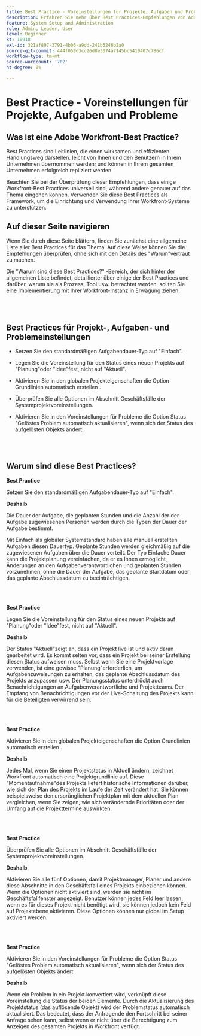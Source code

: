 ```yaml
---
title: Best Practice - Voreinstellungen für Projekte, Aufgaben und Probleme
description: Erfahren Sie mehr über Best Practices-Empfehlungen von Adobe Workfront-Experten zur Einrichtung, Verwaltung und Verwendung von Workfront-Projekt-, Aufgaben- und Problemeinstellungen.
feature: System Setup and Administration
role: Admin, Leader, User
level: Beginner
kt: 10918
exl-id: 321af897-3791-4b06-a9dd-241b5246b2a0
source-git-commit: 444f059d3cc26d8e3074a7145bc5419407c786cf
workflow-type: tm+mt
source-wordcount: '702'
ht-degree: 0%

---
```


# Best Practice - Voreinstellungen für Projekte, Aufgaben und Probleme

## Was ist eine Adobe Workfront-Best Practice?

Best Practices sind Leitlinien, die einen wirksamen und effizienten Handlungsweg darstellen. leicht von Ihnen und den Benutzern in Ihrem Unternehmen übernommen werden; und können in Ihrem gesamten Unternehmen erfolgreich repliziert werden.

Beachten Sie bei der Überprüfung dieser Empfehlungen, dass einige Workfront-Best Practices universell sind, während andere genauer auf das Thema eingehen können. Verwenden Sie diese Best Practices als Framework, um die Einrichtung und Verwendung Ihrer Workfront-Systeme zu unterstützen.

## Auf dieser Seite navigieren

Wenn Sie durch diese Seite blättern, finden Sie zunächst eine allgemeine Liste aller Best Practices für das Thema. Auf diese Weise können Sie die Empfehlungen überprüfen, ohne sich mit den Details des &quot;Warum&quot;vertraut zu machen.

Die &quot;Warum sind diese Best Practices?&quot; -Bereich, der sich hinter der allgemeinen Liste befindet, detaillierter über einige der Best Practices und darüber, warum sie als Prozess, Tool usw. betrachtet werden, sollten Sie eine Implementierung mit Ihrer Workfront-Instanz in Erwägung ziehen.

</br>
</br>

## Best Practices für Projekt-, Aufgaben- und Problemeinstellungen

* Setzen Sie den standardmäßigen Aufgabendauer-Typ auf &quot;Einfach&quot;.

* Legen Sie die Voreinstellung für den Status eines neuen Projekts auf &quot;Planung&quot;oder &quot;Idee&quot;fest, nicht auf &quot;Aktuell&quot;.

* Aktivieren Sie in den globalen Projekteigenschaften die Option Grundlinien automatisch erstellen .

* Überprüfen Sie alle Optionen im Abschnitt Geschäftsfälle der Systemprojektvoreinstellungen.

* Aktivieren Sie in den Voreinstellungen für Probleme die Option Status &quot;Gelöstes Problem automatisch aktualisieren&quot;, wenn sich der Status des aufgelösten Objekts ändert.

</br>
</br>


## Warum sind diese Best Practices?

**Best Practice**

Setzen Sie den standardmäßigen Aufgabendauer-Typ auf &quot;Einfach&quot;.

**Deshalb**

Die Dauer der Aufgabe, die geplanten Stunden und die Anzahl der der Aufgabe zugewiesenen Personen werden durch die Typen der Dauer der Aufgabe bestimmt.

Mit Einfach als globaler Systemstandard haben alle manuell erstellten Aufgaben diesen Dauertyp. Geplante Stunden werden gleichmäßig auf die zugewiesenen Aufgaben über die Dauer verteilt. Der Typ Einfache Dauer kann die Projektplanung vereinfachen, da er es Ihnen ermöglicht, Änderungen an den Aufgabenverantwortlichen und geplanten Stunden vorzunehmen, ohne die Dauer der Aufgabe, das geplante Startdatum oder das geplante Abschlussdatum zu beeinträchtigen.

</br>
</br>

**Best Practice**

Legen Sie die Voreinstellung für den Status eines neuen Projekts auf &quot;Planung&quot;oder &quot;Idee&quot;fest, nicht auf &quot;Aktuell&quot;.

**Deshalb**

Der Status &quot;Aktuell&quot;zeigt an, dass ein Projekt live ist und aktiv daran gearbeitet wird. Es kommt selten vor, dass ein Projekt bei seiner Erstellung diesen Status aufweisen muss. Selbst wenn Sie eine Projektvorlage verwenden, ist eine gewisse &quot;Planung&quot;erforderlich, um Aufgabenzuweisungen zu erhalten, das geplante Abschlussdatum des Projekts anzupassen usw. Der Planungsstatus unterdrückt auch Benachrichtigungen an Aufgabenverantwortliche und Projektteams. Der Empfang von Benachrichtigungen vor der Live-Schaltung des Projekts kann für die Beteiligten verwirrend sein.

</br>
</br>

**Best Practice**

Aktivieren Sie in den globalen Projekteigenschaften die Option Grundlinien automatisch erstellen .

**Deshalb**

Jedes Mal, wenn Sie einen Projektstatus in Aktuell ändern, zeichnet Workfront automatisch eine Projektgrundlinie auf. Diese &quot;Momentaufnahme&quot;des Projekts liefert historische Informationen darüber, wie sich der Plan des Projekts im Laufe der Zeit verändert hat. Sie können beispielsweise den ursprünglichen Projektplan mit dem aktuellen Plan vergleichen, wenn Sie zeigen, wie sich verändernde Prioritäten oder der Umfang auf die Projekttermine auswirkten.

</br>
</br>

**Best Practice**

Überprüfen Sie alle Optionen im Abschnitt Geschäftsfälle der Systemprojektvoreinstellungen.

**Deshalb**

Aktivieren Sie alle fünf Optionen, damit Projektmanager, Planer und andere diese Abschnitte in den Geschäftsfall eines Projekts einbeziehen können. Wenn die Optionen nicht aktiviert sind, werden sie nicht im Geschäftsfallfenster angezeigt. Benutzer können jedes Feld leer lassen, wenn es für dieses Projekt nicht benötigt wird, sie können jedoch kein Feld auf Projektebene aktivieren. Diese Optionen können nur global im Setup aktiviert werden.

</br>
</br>

**Best Practice**

Aktivieren Sie in den Voreinstellungen für Probleme die Option Status &quot;Gelöstes Problem automatisch aktualisieren&quot;, wenn sich der Status des aufgelösten Objekts ändert.

**Deshalb**

Wenn ein Problem in ein Projekt konvertiert wird, verknüpft diese Voreinstellung die Status der beiden Elemente. Durch die Aktualisierung des Projektstatus (das auflösende Objekt) wird der Problemstatus automatisch aktualisiert. Das bedeutet, dass der Anfragende den Fortschritt bei seiner Anfrage sehen kann, selbst wenn er nicht über die Berechtigung zum Anzeigen des gesamten Projekts in Workfront verfügt.
